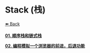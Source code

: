 # Stack (栈)

[⬅️ Back](https://github.com/luvsunlight/algorithm)

[**01. 顺序栈和链式栈**](https://github.com/luvsunlight/algorithm/tree/master/%E6%A0%88/stacks.md)

[**02. 编程模拟一个浏览器的前进，后退功能**](https://github.com/luvsunlight/algorithm/tree/master/%E6%A0%88/browser.md)